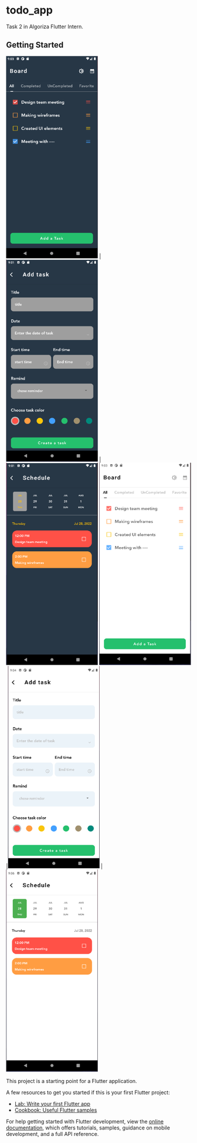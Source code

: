 # todo_app

Task 2 in Algoriza Flutter Intern.

## Getting Started

<img src="b.PNG" width="250" height="550">  | <img src="add.PNG" width="250" height="550"> |  <img src="sc.PNG" width="250" height="550">
<img src="b2.PNG" width="250" height="550"> |<img src="add2.PNG" width="250" height="550"> |  <img src="sc2.PNG" width="250" height="550">


This project is a starting point for a Flutter application.

A few resources to get you started if this is your first Flutter project:

- [Lab: Write your first Flutter app](https://docs.flutter.dev/get-started/codelab)
- [Cookbook: Useful Flutter samples](https://docs.flutter.dev/cookbook)

For help getting started with Flutter development, view the
[online documentation](https://docs.flutter.dev/), which offers tutorials,
samples, guidance on mobile development, and a full API reference.
